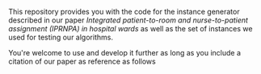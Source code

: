 This repository provides you with the code for the instance generator described in our paper *Integrated patient-to-room and
nurse-to-patient assignment (IPRNPA) in hospital wards* as well as the set of instances we used for testing our algorithms.

You're welcome to use and develop it further as long as you include a citation of our paper as reference as follows

